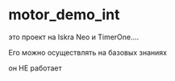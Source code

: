 # motor_demo_int

это проект на Iskra Neo и TimerOne....

Его можно осуществлять на базовых знаниях

он НЕ работает
